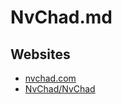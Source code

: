# NvChad.md

## Websites

* [nvchad.com](https://nvchad.com/)
* [NvChad/NvChad](https://github.com/NvChad/NvChad)
